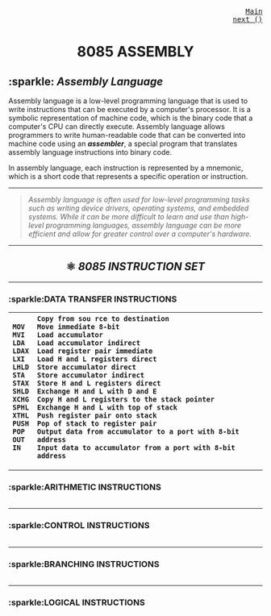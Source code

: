 <p align="right">
<kbd>
<a href="https://github.com/Sid-WC121/Microprocessor-and-Microcontroller" >Main</a><br>
</kbd>
<kbd>
<a href="https://github.com/Sid-WC121/Microprocessor-and-Microcontroller" >next ()</a>
</kbd>
<br>
<h1 align="center"> 8085 ASSEMBLY </h1>
<h2> :sparkle: <em>Assembly Language</em> </h2>
<p>Assembly language is a low-level programming language that is used to write instructions that can be executed by a computer's processor. It is a symbolic representation of machine code, which is the binary code that a computer's CPU can directly execute. Assembly language allows programmers to write human-readable code that can be converted into machine code using an <i><b>assembler</b></i>, a special program that translates assembly language instructions into binary code.</p>
<p>In assembly language, each instruction is represented by a mnemonic, which is a short code that represents a specific operation or instruction.</p>

***
>_Assembly language is often used for low-level programming tasks such as writing device drivers, operating systems, and embedded systems. While it can be more difficult to learn and use than high-level programming languages, assembly language can be more efficient and allow for greater control over a computer's hardware._
***

<h2 align="center"> ⚛️ <em>8085 INSTRUCTION SET</em> </h2>

***
<h3>:sparkle:DATA TRANSFER INSTRUCTIONS</h3>

| `MOV` <br >`MVI` <br> `LDA` <br> `LDAX` <br> `LXI` <br> `LHLD` <br> `STA` <br> `STAX` <br> `SHLD` <br> `XCHG` <br> `SPHL` <br> `XTHL` <br> `PUSH` <br> `POP` <br> `OUT` <br> `IN`| `Copy from sou rce to destination` <br> `Move immediate 8-bit` <br> `Load accumulator` <br> `Load accumulator indirect` <br> `Load register pair immediate` <br> `Load H and L registers direct` <br> `Store accumulator direct` <br> `Store accumulator indirect` <br> `Store H and L registers direct` <br> `Exchange H and L with D and E` <br> `Copy H and L registers to the stack pointer` <br> `Exchange H and L with top of stack` <br> `Push register pair onto stack` <br> `Pop of stack to register pair` <br> `Output data from accumulator to a port with 8-bit address` <br> `Input data to accumulator from a port with 8-bit address`|
| :---        |    :---   |
***

<h3>:sparkle:ARITHMETIC INSTRUCTIONS</h3>

|             |           |
| :---        |    :---   |

***
<h3>:sparkle:CONTROL INSTRUCTIONS</h3>

|             |           |
| :---        |    :---   |

***
<h3>:sparkle:BRANCHING INSTRUCTIONS</h3>

|             |           |
| :---        |    :---   |

***
<h3>:sparkle:LOGICAL INSTRUCTIONS</h3>

|             |           |
| :---        |    :---   |
